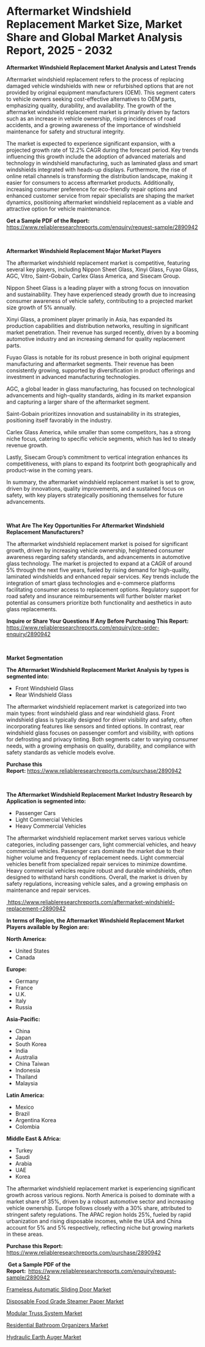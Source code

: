 <p><h1>Aftermarket Windshield Replacement Market Size, Market Share and Global Market Analysis Report, 2025 - 2032</h1></p><p><strong>Aftermarket Windshield Replacement Market Analysis and Latest Trends</strong></p>
<p><p>Aftermarket windshield replacement refers to the process of replacing damaged vehicle windshields with new or refurbished options that are not provided by original equipment manufacturers (OEM). This segment caters to vehicle owners seeking cost-effective alternatives to OEM parts, emphasizing quality, durability, and availability. The growth of the aftermarket windshield replacement market is primarily driven by factors such as an increase in vehicle ownership, rising incidences of road accidents, and a growing awareness of the importance of windshield maintenance for safety and structural integrity.</p><p>The market is expected to experience significant expansion, with a projected growth rate of 12.2% CAGR during the forecast period. Key trends influencing this growth include the adoption of advanced materials and technology in windshield manufacturing, such as laminated glass and smart windshields integrated with heads-up displays. Furthermore, the rise of online retail channels is transforming the distribution landscape, making it easier for consumers to access aftermarket products. Additionally, increasing consumer preference for eco-friendly repair options and enhanced customer service from repair specialists are shaping the market dynamics, positioning aftermarket windshield replacement as a viable and attractive option for vehicle maintenance.</p></p>
<p><strong>Get a Sample PDF of the Report:&nbsp;</strong> <a href="https://www.reliableresearchreports.com/enquiry/request-sample/2890942?utm_campaign=116&utm_medium=2&utm_source=Github&utm_content=ia&utm_term=14032025&utm_id=aftermarket-windshield-replacement">https://www.reliableresearchreports.com/enquiry/request-sample/2890942</a></p>
<p>&nbsp;</p>
<p><strong>Aftermarket Windshield Replacement Major Market Players</strong></p>
<p><p>The aftermarket windshield replacement market is competitive, featuring several key players, including Nippon Sheet Glass, Xinyi Glass, Fuyao Glass, AGC, Vitro, Saint-Gobain, Carlex Glass America, and Sisecam Group. </p><p>Nippon Sheet Glass is a leading player with a strong focus on innovation and sustainability. They have experienced steady growth due to increasing consumer awareness of vehicle safety, contributing to a projected market size growth of 5% annually. </p><p>Xinyi Glass, a prominent player primarily in Asia, has expanded its production capabilities and distribution networks, resulting in significant market penetration. Their revenue has surged recently, driven by a booming automotive industry and an increasing demand for quality replacement parts.</p><p>Fuyao Glass is notable for its robust presence in both original equipment manufacturing and aftermarket segments. Their revenue has been consistently growing, supported by diversification in product offerings and investment in advanced manufacturing technologies. </p><p>AGC, a global leader in glass manufacturing, has focused on technological advancements and high-quality standards, aiding in its market expansion and capturing a larger share of the aftermarket segment. </p><p>Saint-Gobain prioritizes innovation and sustainability in its strategies, positioning itself favorably in the industry. </p><p>Carlex Glass America, while smaller than some competitors, has a strong niche focus, catering to specific vehicle segments, which has led to steady revenue growth.</p><p>Lastly, Sisecam Group’s commitment to vertical integration enhances its competitiveness, with plans to expand its footprint both geographically and product-wise in the coming years. </p><p>In summary, the aftermarket windshield replacement market is set to grow, driven by innovations, quality improvements, and a sustained focus on safety, with key players strategically positioning themselves for future advancements.</p></p>
<p>&nbsp;</p>
<p><strong>What Are The Key Opportunities For Aftermarket Windshield Replacement Manufacturers?</strong></p>
<p><p>The aftermarket windshield replacement market is poised for significant growth, driven by increasing vehicle ownership, heightened consumer awareness regarding safety standards, and advancements in automotive glass technology. The market is projected to expand at a CAGR of around 5% through the next five years, fueled by rising demand for high-quality, laminated windshields and enhanced repair services. Key trends include the integration of smart glass technologies and e-commerce platforms facilitating consumer access to replacement options. Regulatory support for road safety and insurance reimbursements will further bolster market potential as consumers prioritize both functionality and aesthetics in auto glass replacements.</p></p>
<p><strong>Inquire or Share Your Questions If Any Before Purchasing This Report:</strong> <a href="https://www.reliableresearchreports.com/enquiry/pre-order-enquiry/2890942?utm_campaign=116&utm_medium=2&utm_source=Github&utm_content=ia&utm_term=14032025&utm_id=aftermarket-windshield-replacement">https://www.reliableresearchreports.com/enquiry/pre-order-enquiry/2890942</a></p>
<p>&nbsp;</p>
<p><strong>Market Segmentation</strong></p>
<p><strong>The Aftermarket Windshield Replacement Market Analysis by types is segmented into:</strong></p>
<p><ul><li>Front Windshield Glass</li><li>Rear Windshield Glass</li></ul></p>
<p><p>The aftermarket windshield replacement market is categorized into two main types: front windshield glass and rear windshield glass. Front windshield glass is typically designed for driver visibility and safety, often incorporating features like sensors and tinted options. In contrast, rear windshield glass focuses on passenger comfort and visibility, with options for defrosting and privacy tinting. Both segments cater to varying consumer needs, with a growing emphasis on quality, durability, and compliance with safety standards as vehicle models evolve.</p></p>
<p><strong>Purchase this Report:&nbsp;</strong><a href="https://www.reliableresearchreports.com/purchase/2890942?utm_campaign=116&utm_medium=2&utm_source=Github&utm_content=ia&utm_term=14032025&utm_id=aftermarket-windshield-replacement">https://www.reliableresearchreports.com/purchase/2890942</a></p>
<p>&nbsp;</p>
<p><strong>The Aftermarket Windshield Replacement Market Industry Research by Application is segmented into:</strong></p>
<p><ul><li>Passenger Cars</li><li>Light Commercial Vehicles</li><li>Heavy Commercial Vehicles</li></ul></p>
<p><p>The aftermarket windshield replacement market serves various vehicle categories, including passenger cars, light commercial vehicles, and heavy commercial vehicles. Passenger cars dominate the market due to their higher volume and frequency of replacement needs. Light commercial vehicles benefit from specialized repair services to minimize downtime. Heavy commercial vehicles require robust and durable windshields, often designed to withstand harsh conditions. Overall, the market is driven by safety regulations, increasing vehicle sales, and a growing emphasis on maintenance and repair services.</p></p>
<p><a href="https://www.reliableresearchreports.com/aftermarket-windshield-replacement-r2890942?utm_campaign=116&utm_medium=2&utm_source=Github&utm_content=ia&utm_term=14032025&utm_id=aftermarket-windshield-replacement">&nbsp;https://www.reliableresearchreports.com/aftermarket-windshield-replacement-r2890942</a></p>
<p><strong>In terms of Region, the Aftermarket Windshield Replacement Market Players available by Region are:</strong></p>
<p>
    <p> <strong> North America: </strong>
        <ul>
            <li>United States</li>
            <li>Canada</li>
        </ul>
        </p> 
    <p> <strong> Europe: </strong>
        <ul>
            <li>Germany</li>
            <li>France</li>
            <li>U.K.</li>
            <li>Italy</li>
            <li>Russia</li>
        </ul>
        </p> 
    <p> <strong> Asia-Pacific: </strong>
        <ul>
            <li>China</li>
            <li>Japan</li>
            <li>South Korea</li>
            <li>India</li>
            <li>Australia</li>
            <li>China Taiwan</li>
            <li>Indonesia</li>
            <li>Thailand</li>
            <li>Malaysia</li>
        </ul>
        </p> 
    <p> <strong> Latin America: </strong>
        <ul>
            <li>Mexico</li>
            <li>Brazil</li>
            <li>Argentina Korea</li>
            <li>Colombia</li>
        </ul>
        </p> 
    <p> <strong> Middle East & Africa: </strong>
        <ul>
            <li>Turkey</li>
            <li>Saudi</li>
            <li>Arabia</li>
            <li>UAE</li>
            <li>Korea</li>
        </ul>
    </p>
    </p>
<p><p>The aftermarket windshield replacement market is experiencing significant growth across various regions. North America is poised to dominate with a market share of 35%, driven by a robust automotive sector and increasing vehicle ownership. Europe follows closely with a 30% share, attributed to stringent safety regulations. The APAC region holds 25%, fueled by rapid urbanization and rising disposable incomes, while the USA and China account for 5% and 5% respectively, reflecting niche but growing markets in these areas.</p></p>
<p><strong>Purchase this Report: </strong><a href="https://www.reliableresearchreports.com/purchase/2890942?utm_campaign=116&utm_medium=2&utm_source=Github&utm_content=ia&utm_term=14032025&utm_id=aftermarket-windshield-replacement">https://www.reliableresearchreports.com/purchase/2890942</a></p>
<p>&nbsp;<strong>Get a Sample PDF of the Report:&nbsp;&nbsp;</strong><a href="https://www.reliableresearchreports.com/enquiry/request-sample/2890942?utm_campaign=116&utm_medium=2&utm_source=Github&utm_content=ia&utm_term=14032025&utm_id=aftermarket-windshield-replacement">https://www.reliableresearchreports.com/enquiry/request-sample/2890942</a></p>
<p><strong></strong></p>
<p><p><a href="https://github.com/XavierTyler76/Market-Research-Report-List-1/blob/main/frameless-automatic-sliding-door-market.md?utm_campaign=116&utm_medium=2&utm_source=Github&utm_content=ia&utm_term=14032025&utm_id=aftermarket-windshield-replacement">Frameless Automatic Sliding Door Market</a></p><p><a href="https://github.com/willjis/Market-Research-Report-List-1/blob/main/disposable-food-grade-steamer-paper-market.md?utm_campaign=116&utm_medium=2&utm_source=Github&utm_content=ia&utm_term=14032025&utm_id=aftermarket-windshield-replacement">Disposable Food Grade Steamer Paper Market</a></p><p><a href="https://github.com/mookiesville/Market-Research-Report-List-1/blob/main/modular-truss-system-market.md?utm_campaign=116&utm_medium=2&utm_source=Github&utm_content=ia&utm_term=14032025&utm_id=aftermarket-windshield-replacement">Modular Truss System Market</a></p><p><a href="https://github.com/castoriffic/Market-Research-Report-List-6/blob/main/residential-bathroom-organizers-market.md?utm_campaign=116&utm_medium=2&utm_source=Github&utm_content=ia&utm_term=14032025&utm_id=aftermarket-windshield-replacement">Residential Bathroom Organizers Market</a></p><p><a href="https://github.com/marlanamarvn/Market-Research-Report-List-1/blob/main/hydraulic-earth-auger-market.md?utm_campaign=116&utm_medium=2&utm_source=Github&utm_content=ia&utm_term=14032025&utm_id=aftermarket-windshield-replacement">Hydraulic Earth Auger Market</a></p></p>